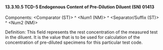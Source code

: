 #### 13.3.10.5 TCD-5 Endogenous Content of Pre-Dilution Diluent (SN) 01413

Components: &lt;Comparator (ST)> ^ &lt;Num1 (NM)> ^ &lt;Separator/Suffix (ST)> ^ &lt;Num2 (NM)>

Definition: This field represents the rest concentration of the measured test in the diluent. It is the value that is to be used for calculation of the concentration of pre-diluted specimens for this particular test code.
